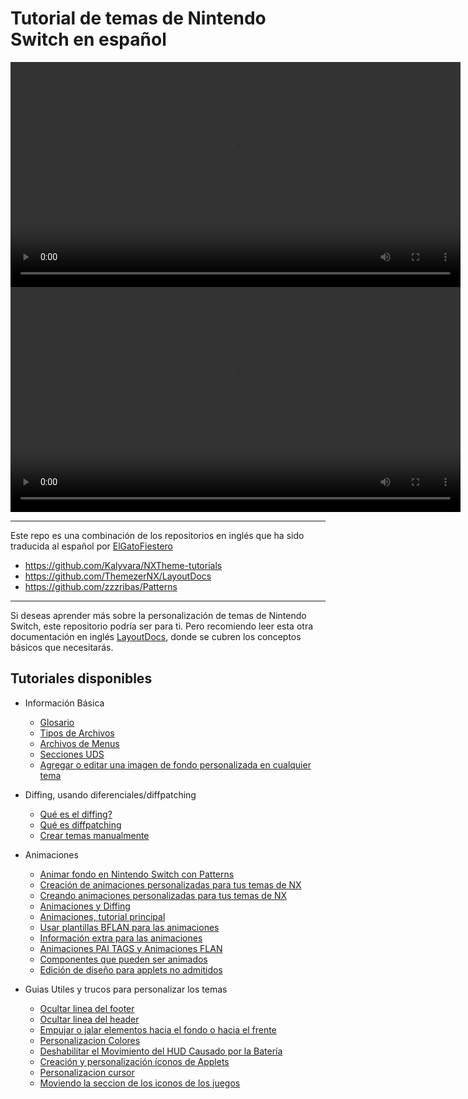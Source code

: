 # Tutorial de temas de Nintendo Switch en español

<div align="center">
  <video src="https://github.com/ElGatoFiestero/TutorialTemasNintendoSwitch/assets/159089859/8bfd0f0a-0e1d-417a-8958-920b90d34ea0" width="720" />
</div>

<div align="center">
  <video src="https://github.com/ElGatoFiestero/TutorialTemasNintendoSwitch/assets/159089859/9f55d734-84b4-4817-8354-d22b132e0529" width="720" />
</div>

---

Este repo es una combinación de los repositorios en inglés que ha sido traducida al español por [ElGatoFiestero](https://www.youtube.com/@RevistaElGatoFiestero)
- https://github.com/Kalyvara/NXTheme-tutorials
- https://github.com/ThemezerNX/LayoutDocs
- https://github.com/zzzribas/Patterns

---

Si deseas aprender más sobre la personalización de temas de Nintendo Switch, este repositorio podría ser para ti. Pero recomiendo leer esta otra documentación en inglés [LayoutDocs](https://layoutdocs.themezer.net), donde se cubren los conceptos básicos que necesitarás.

## Tutoriales disponibles

- Información Básica
  - [Glosario](/docs/definitions.md#diffing-diffed-json) 
  - [Tipos de Archivos](/docs/guide/filetypes.md#szs-files) 
  - [Archivos de Menus](/docs/menu-docs/index.md)
  - [Secciones UDS](/docs/guide/layouts/usd-sections.md) 
  - [Agregar o editar una imagen de fondo personalizada en cualquier tema](/layouts/custom-bg.md)

- Diffing, usando diferenciales/diffpatching
  - [Qué es el diffing?](/docs/guide/diffpatch/index.md)
  - [Qué es diffpatching](/docs/guide/diffpatch/diff-example.md)
  - [Crear temas manualmente](/docs/guide/manualszs/index.md)

- Animaciones
  - [Animar fondo en Nintendo Switch con Patterns](/PatternsTraducido.md)
  - [Creación de animaciones personalizadas para tus temas de NX](/anims/tuto_anims.md)
  - [Creando animaciones personalizadas para tus temas de NX](/docs/guide/animations/index.md)
  - [Animaciones y Diffing](/docs/guide/animations/refresher.md)
  - [Animaciones, tutorial principal](/docs/guide/animations/main-tutorial.md)
  - [Usar plantillas BFLAN para las animaciones](/docs/guide/animations/anim-templates.md)
  - [Información extra para las animaciones](/docs/guide/animations/going-further.md)
  - [Animaciones PAI TAGS y Animaciones FLAN](/docs/guide/animations/paitags-and-targets.md)
  - [Componentes que pueden ser animados](/docs/guide/animations/szs-bflyt-bflan.md)
  - [Edición de diseño para applets no admitidos](/layouts/uns_applets/uns_applets.md)
    
- Guias Utiles y trucos para personalizar los temas
  - [Ocultar linea del footer](/docs/guide/examples/hide-footer-line/index.md)
  - [Ocultar linea del header](/docs/guide/examples/hide-header-lines/index.md)
  - [Empujar o jalar elementos hacia el fondo o hacia el frente](/docs/guide/examples/pull-push-front-back/index.md)
  - [Personalizacion Colores](/docs/guide/examples/custom-element-colors/index.md)
  - [Deshabilitar el Movimiento del HUD Causado por la Batería](/docs/guide/examples/disabling-clock-movement-caused-by-battery/index.md)
  - [Creación y personalización íconos de Applets](/docs/guide/examples/custom-applet-icons/index.md)
  - [Personalizacion cursor](/docs/guide/examples/custom-cursor/index.md)
  - [Moviendo la seccion de los iconos de los juegos](/docs/guide/examples/stationary-game-icons/index.md)

  




